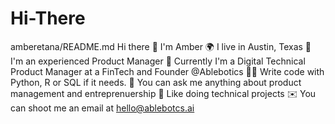# Hi-There
amberetana/README.md
Hi there 👋 I'm Amber
🌍 I live in Austin, Texas
👔 I'm an experienced Product Manager
🏢 Currently I'm a Digital Technical Product Manager at a FinTech and Founder @Ablebotics
👨‍💻 Write code with Python, R or SQL if it needs. 
💬 You can ask me anything about product management and entreprenuership
🐶 Like doing technical projects
✉️ You can shoot me an email at hello@ablebotcs.ai
